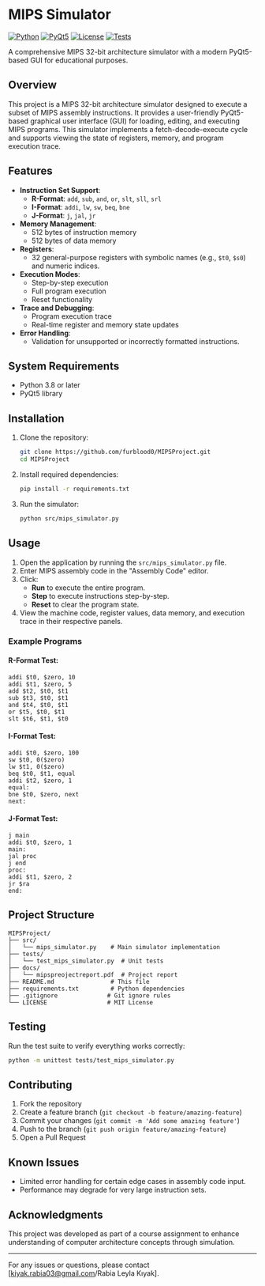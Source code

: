 # MIPS Simulator

[![Python](https://img.shields.io/badge/Python-3.8+-blue.svg)](https://www.python.org/downloads/)
[![PyQt5](https://img.shields.io/badge/PyQt5-5.15+-green.svg)](https://pypi.org/project/PyQt5/)
[![License](https://img.shields.io/badge/License-MIT-yellow.svg)](LICENSE)
[![Tests](https://img.shields.io/badge/Tests-Passing-brightgreen.svg)](tests/)

A comprehensive MIPS 32-bit architecture simulator with a modern PyQt5-based GUI for educational purposes.

## Overview
This project is a MIPS 32-bit architecture simulator designed to execute a subset of MIPS assembly instructions. It provides a user-friendly PyQt5-based graphical user interface (GUI) for loading, editing, and executing MIPS programs. This simulator implements a fetch-decode-execute cycle and supports viewing the state of registers, memory, and program execution trace.

## Features
- **Instruction Set Support**:
  - **R-Format**: `add`, `sub`, `and`, `or`, `slt`, `sll`, `srl`
  - **I-Format**: `addi`, `lw`, `sw`, `beq`, `bne`
  - **J-Format**: `j`, `jal`, `jr`
- **Memory Management**:
  - 512 bytes of instruction memory
  - 512 bytes of data memory
- **Registers**:
  - 32 general-purpose registers with symbolic names (e.g., `$t0`, `$s0`) and numeric indices.
- **Execution Modes**:
  - Step-by-step execution
  - Full program execution
  - Reset functionality
- **Trace and Debugging**:
  - Program execution trace
  - Real-time register and memory state updates
- **Error Handling**:
  - Validation for unsupported or incorrectly formatted instructions.

## System Requirements
- Python 3.8 or later
- PyQt5 library

## Installation
1. Clone the repository:
   ```bash
   git clone https://github.com/furblood0/MIPSProject.git
   cd MIPSProject
   ```

2. Install required dependencies:
   ```bash
   pip install -r requirements.txt
   ```

3. Run the simulator:
   ```bash
   python src/mips_simulator.py
   ```

## Usage
1. Open the application by running the `src/mips_simulator.py` file.
2. Enter MIPS assembly code in the "Assembly Code" editor.
3. Click:
   - **Run** to execute the entire program.
   - **Step** to execute instructions step-by-step.
   - **Reset** to clear the program state.
4. View the machine code, register values, data memory, and execution trace in their respective panels.

### Example Programs
#### R-Format Test:
```assembly
addi $t0, $zero, 10
addi $t1, $zero, 5
add $t2, $t0, $t1
sub $t3, $t0, $t1
and $t4, $t0, $t1
or $t5, $t0, $t1
slt $t6, $t1, $t0
```

#### I-Format Test:
```assembly
addi $t0, $zero, 100
sw $t0, 0($zero)
lw $t1, 0($zero)
beq $t0, $t1, equal
addi $t2, $zero, 1
equal:
bne $t0, $zero, next
next:
```

#### J-Format Test:
```assembly
j main
addi $t0, $zero, 1
main:
jal proc
j end
proc:
addi $t1, $zero, 2
jr $ra
end:
```

## Project Structure
```
MIPSProject/
├── src/
│   └── mips_simulator.py    # Main simulator implementation
├── tests/
│   └── test_mips_simulator.py  # Unit tests
├── docs/
│   └── mipspreojectreport.pdf  # Project report
├── README.md                # This file
├── requirements.txt         # Python dependencies
├── .gitignore              # Git ignore rules
└── LICENSE                 # MIT License
```

## Testing
Run the test suite to verify everything works correctly:

```bash
python -m unittest tests/test_mips_simulator.py
```

## Contributing
1. Fork the repository
2. Create a feature branch (`git checkout -b feature/amazing-feature`)
3. Commit your changes (`git commit -m 'Add some amazing feature'`)
4. Push to the branch (`git push origin feature/amazing-feature`)
5. Open a Pull Request

## Known Issues
- Limited error handling for certain edge cases in assembly code input.
- Performance may degrade for very large instruction sets.

## Acknowledgments
This project was developed as part of a course assignment to enhance understanding of computer architecture concepts through simulation.

---

For any issues or questions, please contact [kiyak.rabia03@gmail.com/Rabia Leyla Kıyak].

